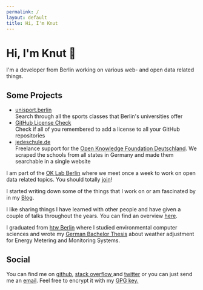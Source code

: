 ```yaml
---
permalink: /
layout: default
title: Hi, I'm Knut
---
```

# Hi, I'm Knut 👋
I'm a developer from Berlin working on various web- and open data related things.

## Some Projects
<ul class="projects-list">
  <li> <a href="https://unisport.berlin"> unisport.berlin</a> <br />
      Search through all the sports classes that Berlin's universities offer </li>
  <li> <a href="https://license-check.k-nut.eu">GitHub License Check</a> <br />
      Check if all of you remembered to add a license to all your GitHub repositories</li>
  <li> <a href="https://jedeschule.de/schulen/">jedeschule.de</a> <br />
   <span>
  Freelance support for the <a href="https://okfn.de">Open Knowledge Foundation Deutschland</a>. We scraped the schools from all states in Germany and made them searchable in a single website
  </span>
  </li>
</ul>

<p>
I am part of the <a href="https://codefor.de/berlin">OK Lab Berlin</a> where we meet once a week to work on open data related topics. You should totally <a href="http://www.meetup.com/OK-Lab-Berlin/">join</a>!
</p>

<p>
I started writing down some of the things that I work on or am fascinated by in my <a href="https://blog.k-nut.eu">Blog</a>.
</p>

<p>
I like sharing things I have learned with other people and have given a couple of talks throughout the years. You can find an overview <a href="/speaking/">here</a>.
</p>

<p>
I graduated from <a href="https://www.htw-berlin.de/">htw Berlin</a> where I studied environmental computer sciences and wrote my <a href="./static/Bachelor-Thesis-Knut-Hühne.pdf">German Bachelor Thesis</a> about weather adjustment for Energy Metering and Monitoring Systems.
</p>

<h2> Social </h2>
You can find me on <a href="https://github.com/k-nut">github</a>, <a href="http://stackoverflow.com/users/4099396/k-nut">stack overflow </a> and <a href="https://twitter.com/notknut">twitter</a> or you can just send me an <a href="mailto:knut+website@k-nut.eu">email</a>. Feel free to encrypt it with my <a href="./static/pubkey.asc"> GPG key.</a>
